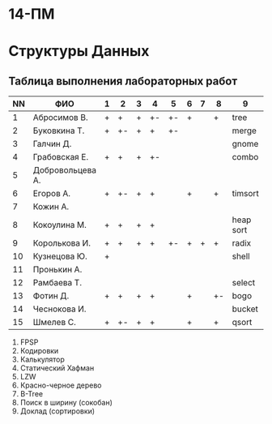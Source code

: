 # 14-ПМ
# Структуры Данных
## Таблица выполнения лабораторных работ

| NN  | ФИО              | 1   | 2   | 3   | 4   | 5   | 6   | 7   | 8   | 9         | TOTAL |
| --- | ---------------- | --- | --- | --- | --- | --- | --- | --- | --- | --------- | ----- |
| 1   | Абросимов В.     | +   | +   | +   | +-  | +-  | +   |     | +   | tree      |       |
| 2   | Буковкина Т.     | +   | +-  | +   | +   | +-  |     |     |     | merge     |       |
| 3   | Галчин Д.        |     |     |     |     |     |     |     |     | gnome     |       |
| 4   | Грабовская Е.    | +   | +   | +   | +-  |     |     |     |     | combo     |       |
| 5   | Добровольцева А. |     |     |     |     |     |     |     |     |           |       |
| 6   | Егоров А.        | +   | +-  | +   | +   |     | +   |     | +   | timsort   |       |
| 7   | Кожин А.         |     |     |     |     |     |     |     |     |           |       |
| 8   | Кокоулина М.     | +   | +   | +   | +   |     |     |     |     | heap sort |       |
| 9   | Королькова И.    | +   | +   | +   | +   | +-  | +   | +   | +   | radix     | 5     |
| 10  | Кузнецова Ю.     | +   |     |     |     |     |     |     |     | shell     |       |
| 11  | Пронькин А.      |     |     |     |     |     |     |     |     |           |       |
| 12  | Рамбаева Т.      |     |     |     |     |     |     |     |     | select    |       |
| 13  | Фотин Д.         | +   | +   | +   | +   |     | +   |     | +-  | bogo      |       |
| 14  | Чеснокова И.     |     |     |     |     |     |     |     |     | bucket    |       |
| 15  | Шмелев С.        | +   | +-  | +   | +   |     | +   |     | +   | qsort     |

1. FPSP
2. Кодировки
3. Калькулятор
4. Статический Хафман
5. LZW
6. Красно-черное дерево
7. B-Tree
8. Поиск в ширину (сокобан)
9. Доклад (сортировки)
